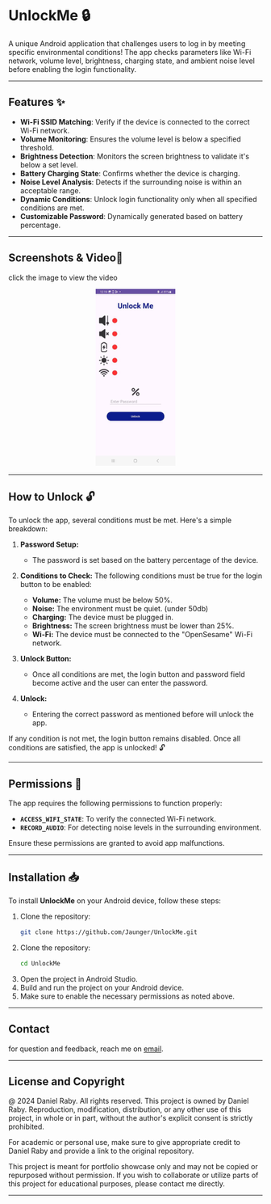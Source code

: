 # UnlockMe 🔒

A unique Android application that challenges users to log in by meeting specific environmental conditions! The app checks parameters like Wi-Fi network, volume level, brightness, charging state, and ambient noise level before enabling the login functionality.

---

## Features ✨

- **Wi-Fi SSID Matching**: Verify if the device is connected to the correct Wi-Fi network.
- **Volume Monitoring**: Ensures the volume level is below a specified threshold.
- **Brightness Detection**: Monitors the screen brightness to validate it's below a set level.
- **Battery Charging State**: Confirms whether the device is charging.
- **Noise Level Analysis**: Detects if the surrounding noise is within an acceptable range.
- **Dynamic Conditions**: Unlock login functionality only when all specified conditions are met.
- **Customizable Password**: Dynamically generated based on battery percentage.

---

## Screenshots & Video📸

click the image to view the video
<p align="center">
  <a href="https://youtu.be/TiM7ATGbWEg">
    <img src="2.jpg" alt="UnlockMe" style="width:auto; height:350px;">
  </a>
</p>

---

## How to Unlock 🔓

To unlock the app, several conditions must be met. Here's a simple breakdown:

1. **Password Setup:**
   - The password is set based on the battery percentage of the device.

2. **Conditions to Check:**
   The following conditions must be true for the login button to be enabled:
   - **Volume:** The volume must be below 50%.
   - **Noise:** The environment must be quiet. (under 50db)
   - **Charging:** The device must be plugged in.
   - **Brightness:** The screen brightness must be lower than 25%.
   - **Wi-Fi:** The device must be connected to the "OpenSesame" Wi-Fi network.

3. **Unlock Button:**
   - Once all conditions are met, the login button and password field become active and the user can enter the password.

4. **Unlock:**
   - Entering the correct password as mentioned before will unlock the app.

If any condition is not met, the login button remains disabled. Once all conditions are satisfied, the app is unlocked! 🔓

  




---

## Permissions 🔐

The app requires the following permissions to function properly:

- **`ACCESS_WIFI_STATE`**: To verify the connected Wi-Fi network.
- **`RECORD_AUDIO`**: For detecting noise levels in the surrounding environment.

Ensure these permissions are granted to avoid app malfunctions.

---

## Installation 📥

To install **UnlockMe** on your Android device, follow these steps:
1. Clone the repository:
   ```bash
   git clone https://github.com/Jaunger/UnlockMe.git
2. Clone the repository:
   ```bash
   cd UnlockMe
3. Open the project in Android Studio.
4. Build and run the project on your Android device.
5. Make sure to enable the necessary permissions as noted above.
   
---

## Contact

for question and feedback, reach me on [email](danielraby123@gmail.com).

---

## License and Copyright

@ 2024 Daniel Raby. All rights reserved.
This project is owned by Daniel Raby. Reproduction, modification, distribution, or any other use of this project, in whole or in part, without the author's explicit consent is strictly prohibited.

For academic or personal use, make sure to give appropriate credit to Daniel Raby and provide a link to the original repository.

This project is meant for portfolio showcase only and may not be copied or repurposed without permission. If you wish to collaborate or utilize parts of this project for educational purposes, please contact me directly.

---

   

